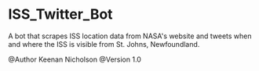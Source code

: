 # ISS_Twitter_Bot
A bot that scrapes ISS location data from NASA's website and tweets when and where the ISS is visible from St. Johns, Newfoundland.

@Author Keenan Nicholson
@Version 1.0

